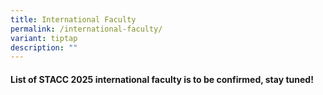 ```yaml
---
title: International Faculty
permalink: /international-faculty/
variant: tiptap
description: ""
---
```

<h4>List of STACC 2025 international faculty is to be confirmed, stay tuned!</h4>
<p></p>